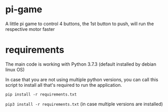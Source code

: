 # pi-game
 A little pi game to control 4 buttons, the 1st button to push, will run the respective motor faster

# requirements
The main code is working with Python 3.7.3 (default installed by debian linux OS)

In case that you are not using multiple python versions, you can call this script to install all that's required to run the application.

`pip install -r requirements.txt` 

`pip3 install -r requirements.txt` (in case multiple versions are installed) 